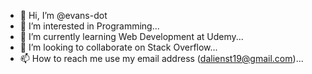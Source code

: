 - 👋 Hi, I’m @evans-dot
- 👀 I’m interested in Programming...
- 🌱 I’m currently learning Web Development at Udemy...
- 💞️ I’m looking to collaborate on Stack Overflow...
- 📫 How to reach me use my email address (dalienst19@gmail.com)...

<!---
evans-dot/evans-dot is a ✨ special ✨ repository because its `README.md` (this file) appears on your GitHub profile.
You can click the Preview link to take a look at your changes.
--->
